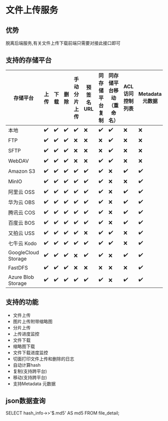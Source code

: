 # 文件上传服务
## 优势
脱离后端服务,有关文件上传下载前端只需要对接此接口即可
## 支持的存储平台

| 存储平台            | 上传 | 下载 | 删除 | 手动分片上传 | 预签名 URL | 同存储平台复制 | 同存储平台移动（重命名） | ACL 访问控制列表 | Metadata 元数据 |
| ------------------- | ---- | ---- | ---- | ------------ | ---------- | -------------- | ------------------------ | ---------------- | --------------- |
| 本地                | ✔️    | ✔️    | ✔️    | ✔️            | ❌          | ✔️              | ✔️                        | ❌                | ❌               |
| FTP                 | ✔️    | ✔️    | ✔️    | ❌            | ❌          | ❌              | ✔️                        | ❌                | ❌               |
| SFTP                | ✔️    | ✔️    | ✔️    | ❌            | ❌          | ❌              | ✔️                        | ❌                | ❌               |
| WebDAV              | ✔️    | ✔️    | ✔️    | ❌            | ❌          | ✔️              | ✔️                        | ❌                | ❌               |
| Amazon S3           | ✔️    | ✔️    | ✔️    | ✔️            | ✔️          | ✔️              | ❌                        | ✔️                | ✔️               |
| MinIO               | ✔️    | ✔️    | ✔️    | ✔️            | ✔️          | ✔️              | ❌                        | ❌                | ✔️               |
| 阿里云 OSS          | ✔️    | ✔️    | ✔️    | ✔️            | ✔️          | ✔️              | ❌                        | ✔️                | ✔️               |
| 华为云 OBS          | ✔️    | ✔️    | ✔️    | ✔️            | ✔️          | ✔️              | ❌                        | ✔️                | ✔️               |
| 腾讯云 COS          | ✔️    | ✔️    | ✔️    | ✔️            | ✔️          | ✔️              | ❌                        | ✔️                | ✔️               |
| 百度云 BOS          | ✔️    | ✔️    | ✔️    | ✔️            | ✔️          | ✔️              | ❌                        | ✔️                | ✔️               |
| 又拍云 USS          | ✔️    | ✔️    | ✔️    | ✔️            | ❌          | ✔️              | ✔️                        | ❌                | ✔️               |
| 七牛云 Kodo         | ✔️    | ✔️    | ✔️    | ✔️            | ✔️          | ✔️              | ✔️                        | ❌                | ✔️               |
| GoogleCloud Storage | ✔️    | ✔️    | ✔️    | ❌            | ✔️          | ✔️              | ❌                        | ✔️                | ✔️               |
| FastDFS             | ✔️    | ✔️    | ✔️    | ❌            | ❌          | ❌              | ❌                        | ❌                | ✔️               |
| Azure Blob Storage  | ✔️    | ✔️    | ✔️    | ✔️            | ✔️          | ✔️              | ❌                        | ✔️                | ✔️               |

## 支持的功能

- 文件上传
- 图片上传附带缩略图
- 分片上传
- 上传进度监控
- 文件下载
- 缩略图下载
- 文件下载进度监控
- 切面打印文件上传和删除的日志
- 自动计算hash
- 复制(支持跨平台)
- 移动(支持跨平台)
- 支持Metadata 元数据


## json数据查询
SELECT
hash_info->>'$.md5' AS md5
FROM file_detail;